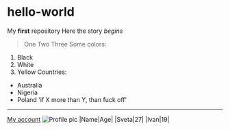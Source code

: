 # hello-world
My **first** repository
Here the story *begins*
> One
> Two
> Three
Some colors:
1. Black
2. White
3. Yellow
Countries:
- Australia
- Nigeria
- Poland
'if X more than Y, than fuck off'
---
[My account](https://github.com/CandyGregory)
![Profile pic](https://user-images.githubusercontent.com/105312672/167696610-025583cd-dcd8-484e-8a10-afa240e2ef20.jpg)
|Name|Age|
|Sveta|27|
|Ivan|19|

